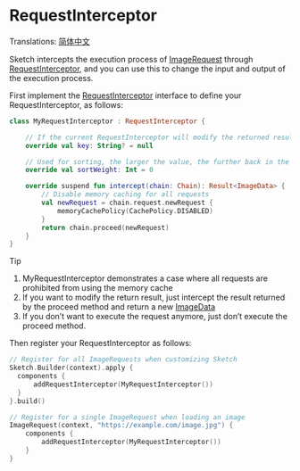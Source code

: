 # RequestInterceptor

Translations: [简体中文](request_interceptor_zh.md)

Sketch intercepts the execution process of [ImageRequest] through [RequestInterceptor], and you can
use this to change the input and output of the execution process.

First implement the [RequestInterceptor] interface to define your RequestInterceptor, as follows:

```kotlin
class MyRequestInterceptor : RequestInterceptor {

    // If the current RequestInterceptor will modify the returned results and is only used for some requests, then please give a unique key to build the cache key, otherwise give null
    override val key: String? = null

    // Used for sorting, the larger the value, the further back in the list. The value range is 0 ~ 100. Usually zero. Only EngineRequestInterceptor can be 100
    override val sortWeight: Int = 0

    override suspend fun intercept(chain: Chain): Result<ImageData> {
        // Disable memory caching for all requests
        val newRequest = chain.request.newRequest {
            memoryCachePolicy(CachePolicy.DISABLED)
        }
        return chain.proceed(newRequest)
    }
}
```

> [!TIP]
> 1. MyRequestInterceptor demonstrates a case where all requests are prohibited from using the
     memory cache
> 2. If you want to modify the return result, just intercept the result returned by the proceed
     method and return a new [ImageData]
> 3. If you don’t want to execute the request anymore, just don’t execute the proceed method.

Then register your RequestInterceptor as follows:

```kotlin
// Register for all ImageRequests when customizing Sketch
Sketch.Builder(context).apply {
  components {
      addRequestInterceptor(MyRequestInterceptor())
  }
}.build()

// Register for a single ImageRequest when loading an image
ImageRequest(context, "https://example.com/image.jpg") {
    components {
        addRequestInterceptor(MyRequestInterceptor())
    }
}
```

[RequestInterceptor]: ../../sketch-core/src/commonMain/kotlin/com/github/panpf/sketch/request/RequestInterceptor.kt

[ImageRequest]: ../../sketch-core/src/commonMain/kotlin/com/github/panpf/sketch/request/ImageRequest.kt

[ImageResult]: ../../sketch-core/src/commonMain/kotlin/com/github/panpf/sketch/request/ImageResult.kt

[ImageData]: ../../sketch-core/src/commonMain/kotlin/com/github/panpf/sketch/request/ImageData.kt